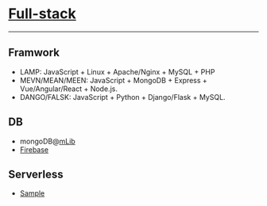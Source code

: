 # <a href="https://www.laurencegellert.com/2012/08/what-is-a-full-stack-developer/">Full-stack</a> 
----------------------------------------------------------------------
## Framwork
* LAMP: JavaScript + Linux + Apache/Nginx + MySQL + PHP 
* MEVN/MEAN/MEEN: JavaScript + MongoDB + Express + Vue/Angular/React + Node.js.
* DANGO/FALSK: JavaScript + Python + Django/Flask + MySQL.

## DB
* mongoDB@<a href="https://mlab.com/">mLib</a>
* <a href="https://firebase.google.com/">Firebase</a>

## Serverless
* <a href="https://serverless-stack.com">Sample</a>
